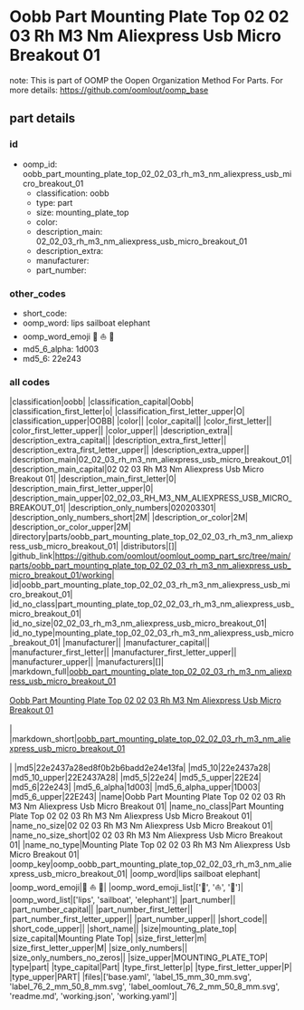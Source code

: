 # Oobb Part Mounting Plate Top 02 02 03 Rh M3 Nm Aliexpress Usb Micro Breakout 01  

note: This is part of OOMP the Oopen Organization Method For Parts. For more details: https://github.com/oomlout/oomp_base

##  part details





### id
* oomp_id: oobb_part_mounting_plate_top_02_02_03_rh_m3_nm_aliexpress_usb_micro_breakout_01
  * classification: oobb
  * type: part
  * size: mounting_plate_top
  * color: 
  * description_main: 02_02_03_rh_m3_nm_aliexpress_usb_micro_breakout_01
  * description_extra: 
  * manufacturer: 
  * part_number: 

### other_codes
* short_code: 
* oomp_word: lips sailboat elephant
* oomp_word_emoji :lips: :sailboat: :elephant:
* md5_6_alpha: 1d003
* md5_6: 22e243

### all codes 
|classification|oobb|
|classification_capital|Oobb|
|classification_first_letter|o|
|classification_first_letter_upper|O|
|classification_upper|OOBB|
|color||
|color_capital||
|color_first_letter||
|color_first_letter_upper||
|color_upper||
|description_extra||
|description_extra_capital||
|description_extra_first_letter||
|description_extra_first_letter_upper||
|description_extra_upper||
|description_main|02_02_03_rh_m3_nm_aliexpress_usb_micro_breakout_01|
|description_main_capital|02 02 03 Rh M3 Nm Aliexpress Usb Micro Breakout 01|
|description_main_first_letter|0|
|description_main_first_letter_upper|0|
|description_main_upper|02_02_03_RH_M3_NM_ALIEXPRESS_USB_MICRO_BREAKOUT_01|
|description_only_numbers|020203301|
|description_only_numbers_short|2M|
|description_or_color|2M|
|description_or_color_upper|2M|
|directory|parts/oobb_part_mounting_plate_top_02_02_03_rh_m3_nm_aliexpress_usb_micro_breakout_01|
|distributors|[]|
|github_link|https://github.com/oomlout/oomlout_oomp_part_src/tree/main/parts/oobb_part_mounting_plate_top_02_02_03_rh_m3_nm_aliexpress_usb_micro_breakout_01/working|
|id|oobb_part_mounting_plate_top_02_02_03_rh_m3_nm_aliexpress_usb_micro_breakout_01|
|id_no_class|part_mounting_plate_top_02_02_03_rh_m3_nm_aliexpress_usb_micro_breakout_01|
|id_no_size|02_02_03_rh_m3_nm_aliexpress_usb_micro_breakout_01|
|id_no_type|mounting_plate_top_02_02_03_rh_m3_nm_aliexpress_usb_micro_breakout_01|
|manufacturer||
|manufacturer_capital||
|manufacturer_first_letter||
|manufacturer_first_letter_upper||
|manufacturer_upper||
|manufacturers|[]|
|markdown_full|[oobb_part_mounting_plate_top_02_02_03_rh_m3_nm_aliexpress_usb_micro_breakout_01](https://github.com/oomlout/oomlout_oomp_part_src/tree/main/parts/oobb_part_mounting_plate_top_02_02_03_rh_m3_nm_aliexpress_usb_micro_breakout_01/working)<br>[](https://github.com/oomlout/oomlout_oomp_part_src/tree/main/parts/oobb_part_mounting_plate_top_02_02_03_rh_m3_nm_aliexpress_usb_micro_breakout_01/working)<br>[Oobb Part Mounting Plate Top 02 02 03 Rh M3 Nm Aliexpress Usb Micro Breakout 01](https://github.com/oomlout/oomlout_oomp_part_src/tree/main/parts/oobb_part_mounting_plate_top_02_02_03_rh_m3_nm_aliexpress_usb_micro_breakout_01/working)<br><br>|
|markdown_short|[oobb_part_mounting_plate_top_02_02_03_rh_m3_nm_aliexpress_usb_micro_breakout_01](https://github.com/oomlout/oomlout_oomp_part_src/tree/main/parts/oobb_part_mounting_plate_top_02_02_03_rh_m3_nm_aliexpress_usb_micro_breakout_01/working)<br><br>|
|md5|22e2437a28ed8f0b2b6badd2e24e13fa|
|md5_10|22e2437a28|
|md5_10_upper|22E2437A28|
|md5_5|22e24|
|md5_5_upper|22E24|
|md5_6|22e243|
|md5_6_alpha|1d003|
|md5_6_alpha_upper|1D003|
|md5_6_upper|22E243|
|name|Oobb Part Mounting Plate Top 02 02 03 Rh M3 Nm Aliexpress Usb Micro Breakout 01|
|name_no_class|Part Mounting Plate Top 02 02 03 Rh M3 Nm Aliexpress Usb Micro Breakout 01|
|name_no_size|02 02 03 Rh M3 Nm Aliexpress Usb Micro Breakout 01|
|name_no_size_short|02 02 03 Rh M3 Nm Aliexpress Usb Micro Breakout 01|
|name_no_type|Mounting Plate Top 02 02 03 Rh M3 Nm Aliexpress Usb Micro Breakout 01|
|oomp_key|oomp_oobb_part_mounting_plate_top_02_02_03_rh_m3_nm_aliexpress_usb_micro_breakout_01|
|oomp_word|lips sailboat elephant|
|oomp_word_emoji|:lips: :sailboat: :elephant:|
|oomp_word_emoji_list|[':lips:', ':sailboat:', ':elephant:']|
|oomp_word_list|['lips', 'sailboat', 'elephant']|
|part_number||
|part_number_capital||
|part_number_first_letter||
|part_number_first_letter_upper||
|part_number_upper||
|short_code||
|short_code_upper||
|short_name||
|size|mounting_plate_top|
|size_capital|Mounting Plate Top|
|size_first_letter|m|
|size_first_letter_upper|M|
|size_only_numbers||
|size_only_numbers_no_zeros||
|size_upper|MOUNTING_PLATE_TOP|
|type|part|
|type_capital|Part|
|type_first_letter|p|
|type_first_letter_upper|P|
|type_upper|PART|
|files|['base.yaml', 'label_15_mm_30_mm.svg', 'label_76_2_mm_50_8_mm.svg', 'label_oomlout_76_2_mm_50_8_mm.svg', 'readme.md', 'working.json', 'working.yaml']|

